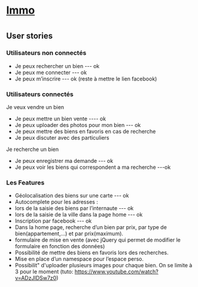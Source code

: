 # [Immo](https://immo-production.herokuapp.com/)

# 

## User stories



### Utilisateurs non connectés

- Je peux rechercher un bien --- ok
- Je peux me connecter --- ok
- Je peux m’inscrire --- ok (reste à mettre le lien facebook)



### Utilisateurs  connectés

Je veux vendre un bien

- Je peux mettre un bien vente ---- ok
- Je peux uploader des photos pour mon bien --- ok
- Je peux mettre des biens en favoris en cas de recherche
- Je peux discuter avec des particuliers

Je recherche un bien

- Je peux enregistrer ma demande  --- ok
- Je peux voir les biens qui correspondent a ma recherche ---ok

### Les Features

- Géolocalisation des biens sur une carte --- ok
- Autocomplete pour les adresses : 
- lors de la saisie des biens par l’internaute --- ok
- lors de la saisie de la ville dans la page home --- ok
- Inscription par facebook --- ok
- Dans la home page, recherche d’un bien par prix, par type de bien(appartement,…) et par prix(maximum).
- formulaire de mise en vente (avec jQuery qui permet de modifier le formulaire en fonction des données)
- Possibilité de mettre des biens en favoris lors des recherches.
- Mise en place d’un namespace pour l’espace perso.
- Possibilit" d'uploader plusieurs images pour chaque bien. On se limite à 3 pour le moment (tuto: https://www.youtube.com/watch?v=ADzJIDSw7z0)
